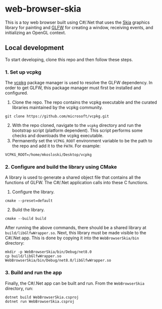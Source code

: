 # web-browser-skia

This is a toy web browser built using C#/.Net that uses the [Skia](https://skia.org/) graphics library for painting and
[GLFW](https://www.glfw.org/) for creating a window, receiving events, and initializing an OpenGL context.

## Local development

To start developing, clone this repo and then follow these steps.

### 1. Set up vcpkg

The [vcpkg](https://learn.microsoft.com/en-us/vcpkg/) package manager is used to resolve the GLFW dependency. In order to get GLFW, this package manager must first be installed and configured.

1. Clone the repo. The repo contains the vcpkg executable and the curated libraries maintained by the vcpkg community.
```
git clone https://github.com/microsoft/vcpkg.git
```
2. With the repo cloned, navigate to the `vcpkg` directory and run the bootstrap script (platform dependent). This script performs some checks and downloads the vcpkg executable.
3. Permanently set the `VCPKG_ROOT` environment variable to be the path to the repo and add it to the `PATH`. For example:
```
VCPKG_ROOT=/home/mkosloski/Desktop/vcpkg
```

### 2. Configure and build the library using CMake

A library is used to generate a shared object file that contains all the functions of GLFW. The C#/.Net application calls into these C functions.

1. Configure the library.
```
cmake --preset=default
```
2. Build the library.
```
cmake --build build
```

After running the above commands, there should be a shared library at `build/libGlfwWrapper.so`. Next, this library must be made visible to the C#/.Net app. This is done by copying it into the `WebBrowserSkia/bin` directory:

```
mkdir -p WebBrowserSkia/bin/Debug/net8.0
cp build/libGlfwWrapper.so WebBrowserSkia/bin/Debug/net8.0/libGlfwWrapper.so
```
### 3. Build and run the app

Finally, the C#/.Net app can be built and run. From the `WebBrowserSkia` directory, run:

```
dotnet build WebBrowserSkia.csproj
dotnet run WebBrowserSkia.csproj
```